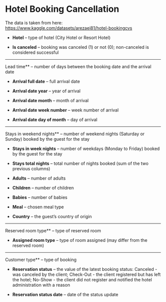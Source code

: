 ﻿# Hotel Booking Cancellation

The data is taken from here: https://www.kaggle.com/datasets/arezaei81/hotel-bookingcvs

* **Hotel** – type of hotel (City Hotel or Resort Hotel)

* **Is canceled** – booking was canceled (1) or not (0); non-canceled is considered successful
* **
Lead time** – number of days between the booking date and the arrival date

* **Arrival full date** – full arrival date

* **Arrival date year** – year of arrival

* **Arrival date month** – month of arrival

* **Arrival date week number** – week number of arrival

* **Arrival date day of month** – day of arrival
* **
Stays in weekend nights** – number of weekend nights (Saturday or Sunday) booked by the guest for the stay

* **Stays in week nights** – number of weekdays (Monday to Friday) booked by the guest for the stay

* **Stays total nights** – total number of nights booked (sum of the two previous columns)

* **Adults** – number of adults

* **Children** – number of children

* **Babies** – number of babies

* **Meal** – chosen meal type
* **Country** – the guest’s country of origin
* **
Reserved room type** – type of reserved room

* **Assigned room type** – type of room assigned (may differ from the reserved room)
* **
Customer type** – type of booking

* **Reservation status** – the value of the latest booking status: Canceled - was canceled by the client; Check-Out - the client registered but has left the hotel; No-Show - the client did not register and notified the hotel administration with a reason

* **Reservation status date** – date of the status update